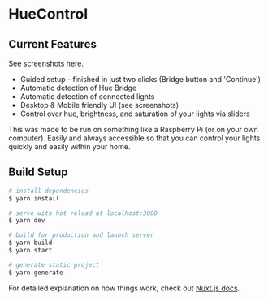 # HueControl
## Current Features
See screenshots [here](https://github.com/chhoumann/HueControl/issues/1).

* Guided setup - finished in just two clicks (Bridge button and 'Continue')
* Automatic detection of Hue Bridge
* Automatic detection of connected lights
* Desktop & Mobile friendly UI (see screenshots)
* Control over hue, brightness, and saturation of your lights via sliders

This was made to be run on something like a Raspberry Pi (or on your own computer). Easily and always accessible so that you can control your lights quickly and easily within your home.


## Build Setup

```bash
# install dependencies
$ yarn install

# serve with hot reload at localhost:3000
$ yarn dev

# build for production and launch server
$ yarn build
$ yarn start

# generate static project
$ yarn generate
```

For detailed explanation on how things work, check out [Nuxt.js docs](https://nuxtjs.org).
